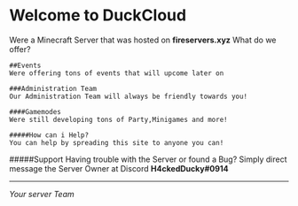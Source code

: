 # Welcome to DuckCloud

Were a Minecraft Server that was hosted on **fireservers.xyz**
What do we offer?
```mark
##Events
Were offering tons of events that will upcome later on

###Administration Team
Our Administration Team will always be friendly towards you!

####Gamemodes
Were still developing tons of Party,Minigames and more!

#####How can i Help?
You can help by spreading this site to anyone you can!
```
#####Support
Having trouble with the Server or found a Bug?
Simply direct message the Server Owner at Discord
**H4ckedDucky#0914**

-------------------------------------------------------------------------------------------------------------

_Your server Team_
